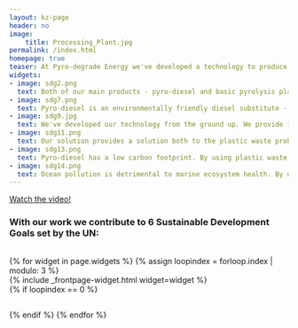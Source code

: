 ```yaml
---
layout: kz-page
header: no
image:
    title: Processing_Plant.jpg
permalink: /index.html
homepage: true
teaser: At Pyro-degrade Energy we've developed a technology to produce pyro-diesel from plastic waste. We’ve designed our processor to be self-sufficient - able to run off-grid powered by the fuel it produces. Pyro-diesel is an environmentally friendly diesel substitute - it is almost sulphur free and has a low carbon footprint. Our efficient production process means that we are able to supply pyro-diesel at a lower cost than ordinary diesel.
widgets:
- image: sdg2.png
  text: Both of our main products - pyro-diesel and basic pyrolysis plants designed to fit inside a standard 20ft container - are aimed to provide an affordable solution to enable farmers to produce more food.
- image: sdg7.png
  text: Pyro-diesel is an environmentally friendly diesel substitute - it is almost sulphur free and has a low carbon footprint. Our efficient production process means that we are able to supply pyro-diesel at a lower cost than ordinary diesel.
- image: sdg9.jpg
  text: We've developed our technology from the ground up. We provide infrastructure to farmers.
- image: sdg11.png
  text: Our solution provides a solution both to the plastic waste problem and the need for affordable fuel.
- image: sdg13.png
  text: Pyro-diesel has a low carbon footprint. By using plastic waste to produce our fuel we prevent additional GHG emissions.
- image: sdg14.png
  text: Ocean pollution is detrimental to marine ecosystem health. By using plastic waste to produce our fuel we reduce the amount of pollution entering our oceans. 
---
```




<div class="row t60 b60">
    <div class="small-12 text-center columns">
        <a class="button large radius {{ page.callforaction.style }}" href="https://youtu.be/pTas6aR1kx8?t=70">Watch the video!</a>
    </div><!-- /.small-12.columns -->
</div><!-- /.row -->

<h3>With our work we contribute to 6 Sustainable Development Goals set by the UN:</h3>


<hr style="height:1px; visibility:hidden;" />
<div class="row">
  {% for widget in page.widgets %}
    {% assign loopindex = forloop.index | modulo: 3 %}
    <div id="{{ widget.anchor }}">{% include _frontpage-widget.html widget=widget %}</div>
    {% if loopindex == 0 %}
  <hr style="height:1px; visibility:hidden;" /> <!-- Prevents long first column items from pushing new rows to the right -->
    {% endif %}
  {% endfor %}
</div>



